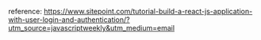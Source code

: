 reference:
https://www.sitepoint.com/tutorial-build-a-react-js-application-with-user-login-and-authentication/?utm_source=javascriptweekly&utm_medium=email
